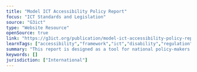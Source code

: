 ```yaml
---
title: "Model ICT Accessibility Policy Report"
focus: "ICT Standards and Legislation"
source: "G3ict"
type: "Website Resource"
openSource: true
link: "https://g3ict.org/publication/model-ict-accessibility-policy-report"
learnTags: ["accessibility","framework","ict","disability","regulation"]
summary: "This report is designed as a tool for national policy-makers and regulators to create their own ICT accessibility policy frameworks."
keywords: []
jurisdiction: ["International"]
---
```

